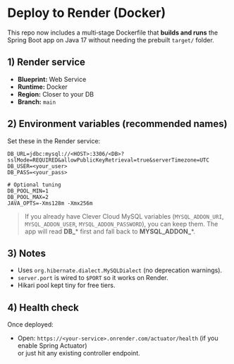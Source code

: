 # Deploy to Render (Docker)

This repo now includes a multi‑stage Dockerfile that **builds and runs** the Spring Boot app on Java 17 without needing the prebuilt `target/` folder.

## 1) Render service
- **Blueprint:** Web Service
- **Runtime:** Docker
- **Region:** Closer to your DB
- **Branch:** `main`

## 2) Environment variables (recommended names)
Set these in the Render service:

```
DB_URL=jdbc:mysql://<HOST>:3306/<DB>?sslMode=REQUIRED&allowPublicKeyRetrieval=true&serverTimezone=UTC
DB_USER=<your_user>
DB_PASS=<your_pass>

# Optional tuning
DB_POOL_MIN=1
DB_POOL_MAX=2
JAVA_OPTS=-Xms128m -Xmx256m
```

> If you already have Clever Cloud MySQL variables (`MYSQL_ADDON_URI`, `MYSQL_ADDON_USER`, `MYSQL_ADDON_PASSWORD`), you can keep them. The app will read **DB_*** first and fall back to **MYSQL_ADDON_***.

## 3) Notes
- Uses `org.hibernate.dialect.MySQLDialect` (no deprecation warnings).
- `server.port` is wired to `$PORT` so it works on Render.
- Hikari pool kept tiny for free tiers.

## 4) Health check
Once deployed:
- Open: `https://<your-service>.onrender.com/actuator/health` (if you enable Spring Actuator)  
or just hit any existing controller endpoint.
